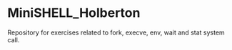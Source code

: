 # MiniSHELL_Holberton
Repository for exercises related to fork, execve, env, wait and stat system call.  
